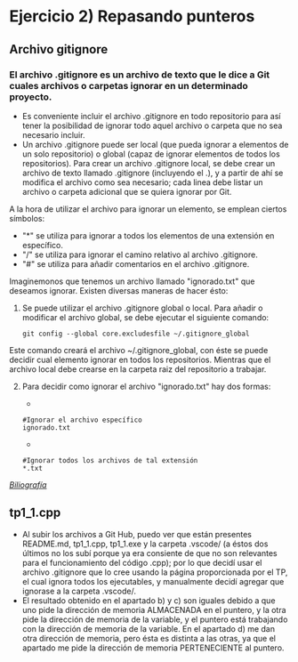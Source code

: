 # Ejercicio 2) Repasando punteros
## Archivo gitignore
### El archivo .gitignore es un archivo de texto que le dice a Git cuales archivos o carpetas ignorar en un determinado proyecto.
- Es conveniente incluir el archivo .gitignore en todo repositorio para así tener la posibilidad de ignorar todo aquel archivo o carpeta que no sea necesario incluir.
- Un archivo .gitignore puede ser local (que pueda ignorar a elementos de un solo repositorio) o global (capaz de ignorar elementos de todos los repositorios). Para crear un archivo .gitignore local, se debe crear un archivo de texto llamado .gitignore (incluyendo el .), y a partir de ahí se modifica el archivo como sea necesario; cada linea debe listar un archivo o carpeta adicional que se quiera ignorar por Git.

A la hora de utilizar el archivo para ignorar un elemento, se emplean ciertos símbolos:
* "*" se utiliza para ignorar a todos los elementos de una extensión en específico.
* "/" se utiliza para ignorar el camino relativo al archivo .gitignore.
* "#" se utiliza para añadir comentarios en el archivo .gitignore.

Imaginemonos que tenemos un archivo llamado "ignorado.txt" que deseamos ignorar. Existen diversas maneras de hacer ésto:

1. Se puede utilizar el archivo .gitignore global o local. Para añadir o modificar el archivo global, se debe ejecutar el siguiente comando:

	```
	git config --global core.excludesfile ~/.gitignore_global
	```
Este comando creará el archivo ~/.gitignore_global, con éste se puede decidir cual elemento ignorar en todos los repositorios.
Mientras que el archivo local debe crearse en la carpeta raiz del repositorio a trabajar.

2. Para decidir como ignorar el archivo "ignorado.txt" hay dos formas:

	* 
	````
	#Ignorar el archivo específico
	ignorado.txt
	````
	* 
	````
	#Ignorar todos los archivos de tal extensión
	*.txt
	````

_[Biliografía](https://www.freecodecamp.org/news/gitignore-what-is-it-and-how-to-add-to-repo/)_

## tp1_1.cpp
- Al subir los archivos a Git Hub, puedo ver que están presentes README.md, tp1_1.cpp, tp1_1.exe y la carpeta .vscode/ (a éstos dos últimos no los subí porque ya era consiente de que no son relevantes para el funcionamiento del código .cpp); por lo que decidí usar el archivo .gitignore que lo cree usando la página proporcionada por el TP, el cual ignora todos los ejecutables, y manualmente decidí agregar que ignorase a la carpeta .vscode/.
- El resultado obtenido en el apartado b) y c) son iguales debido a que uno pide la dirección de memoria ALMACENADA en el puntero, y la otra pide la dirección de memoria de la variable, y el puntero está trabajando con la dirección de memoria de la variable. En el apartado d) me dan otra dirección de memoria, pero ésta es distinta a las otras, ya que el apartado me pide la dirección de memoria PERTENECIENTE al puntero.